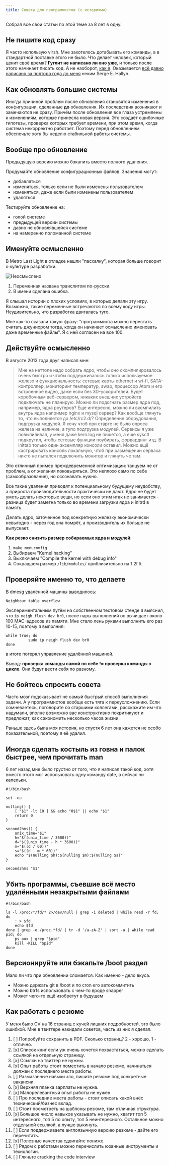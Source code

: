 ```yaml
---
title: Советы для программистов (с историями)
---
```


Собрал все свои статьи по этой теме за 8 лет в одну.

## Не пишите код сразу

Я часто использую virsh. Мне захотелось дотабывать его команды, а в стандартной поставке этого не было. Что делает человек, который ценит своё время? **Гуглит не написано ли оно уже**, и только после этого начинает писать код. А не наоборот, [как я](https://github.com/hordecore/configs/blob/master/virsh). Оказывается [всё давно написано за полтора года до меня](http://www.redhat.com/archives/libvir-list/2011-October/msg00141.html) неким Serge E. Hallyn.

## Как обновлять большие системы

Иногда причиной проблем после обновления становятся изменения в конфигурации, сделанные **до** обновления. Их последствия возникают и замечаются не сразу. Причём после обновления все глаза устремлены к изменениям, которые принесла новая версия. Это создаёт ошибочные гипотезы, проверка которых требует времени, при этом время, когда система некорректно работает. Поэтому перед обновлением обеспечьте хотя бы неделю стабильной работы системы.

## Вообще про обновление

Предыдущую версию можно бэкапить вместо полного удаления.

Продумайте обновление конфигурационных файлов. Значения могут:

- добавляться
- изменяться, только если не были изменены пользователем
- изменяться, даже если были изменены пользователем
- удаляться

Тестируйте обновление на:

- голой системе
- предыдущей версии системы
- давно не обновлявшейся системе
- на намеренно поломанной системе

## Именуйте осмысленно

В Metro Last Light в отладке нашли "пасхалку", которая больше говорит о культуре разработки.

![Неосмыслено](http://img1.joyreactor.cc/pics/comment/Metro-Last-Light-anna-ebat-russian-480425.jpeg)

1. Переменная названа транслитом по-русски.
2. В имени сделана ошибка.

Я слышал истории о плохих условиях, в которых делали эту игру. Возможно, такие переменные встречаются по всему коду игры. Неудивительно, что разработка двигалась туго.

Мне как-то сказали такую фразу: "программиста можно перестать считать джуниором тогда, когда он начинает осмысленно именовать даже временные файлы". Я с ней согласен на все 100.

## Действуйте осмысленно

В августе 2013 года друг написал мне:

> Мне на неттопе надо собрать ядро, чтобы оно скомпилировалось очень быстро и чтобы поддерживалось только используемое железо и функциональность: сетевые карты ethernet и wi-fi, SATA-контроллер, мониторинг температур, swap, процессор Atom и его встроенное видео, даже если без 3D-ускорителей. Будет коробочным веб-сервером, никаких внешних устройств подключать не планирую. Можно ли подогнать размер ядра под, например, ядра роутеров? Еще интересно, можно ли вкомпилить внутрь ядра например nginx и mysql сервер? Как вообще глянуть то, что выполняется до /etc/rc2.d/? Определение оборудования, подгрузка модулей. Я хочу чтоб при старте не было опроса железа на наличие, а тупо подгрузка модулей. Сервисы я уже повыпиливал, у меня даже kern.log не пишется, а еще sysctl подкрутил, чтобы сетевые функции поубирать, форвардинг итд. В inittab только один экземпляр консоли оставил. Можно ещё кастрировать консоль локальную, чтоб при размещении сервака никто не пытался подключить монитор и глянуть че там.

Это отличный пример преждевременной оптимизации: танцуем не от проблем, а от желания поковыряться. Это неплохо само по себе (самообразование), но осознавать нужно.

Все такие удаления приводят к потенциальному будущему неудобству, а прироста производительности практически не дают. Ядро не будет уметь делать некоторые вещи, но если оно этим итак не занимается - разница будет заметна только во времени загрузки ядра и initrd в память.

Делать ядро, заточенное под конкретную железку экономически невыгодно - через год она помрёт, а производитель их больше не выпускает.

**Как резко снизить размер собираемых ядра и модулей**:

1. `make menuconfig`
2. Выбираем "Kernel hacking"
3. Выключаем "Compile the kernel with debug info"
4. Сокращаем размер `/lib/modules/` приблизительно на 1.2Гб.

## Проверяйте именно то, что делаете

В dmesg удалённой машины выводилось:

```
Neighbour table overflow
```

Экспериментальным путём на собственном тестовом стенде я выяснил, что `ip neigh flush dev br0`, после пары выполнений он вычищает около 100 MAC-адресов из памяти. Мне стало лень руками выполнить его раз 10-15, поэтому я выполнил:

``` shell
while true; do
          sudo ip neigh flush dev br0
done
```

в итоге потерял управление удалённой машиной.

Вывод: **проверка команды самой по себе != проверка команды в цикле**. Они будут вести себя по разному.

## Не бойтесь спросить совета

Часто мозг подсказывает не самый быстрый способ выполнения задачи. А у программистов вообще есть тяга к переусложнению. Если сомневаетесь, поговорите со старшими коллегами, расскажите им что надумали, вполне возможно вас конструктивно покритикуют и предложат, как сэкономить несколько часов жизни.

Раньше здесь была моя история, но спустя 6 лет она кажется не особо показательной, поэтому я её удалил.

## Иногда сделать костыль из говна и палок быстрее, чем прочитать man

6 лет назад мне было грустно от того, что я написал такой код, хотя вместо этого мог использовать одну команду date, а сейчас ни капельки.

``` shell
#!/bin/bash

set -eu

nulling() {
    [ "$1" -lt 10 ] && echo "0$1" || echo "$1"
    return 0
}

second2hms() {
    unix_time="$1"
    h="$((unix_time / 3600))"
    d="$((unix_time - h * 3600))"
    m="$((d / 60))"
    s="$((d - m * 60))"
    echo "$(nulling $h):$(nulling $m):$(nulling $s)"
}

second2hms "$1"
```

## Убить программы, съевшие всё место удалёнными незакрытыми файлами

``` shell
#!/bin/bash

ls -l /proc/*/fd/* 2>/dev/null | grep -i deleted | while read -r fd; do
    : > $fd
    echo $fd
done | grep -o /proc.*fd/ | tr -d '/a-zA-Z' | sort -u | while read pid; do
    ps aux | grep "$pid"
    kill -KILL "$pid"
done
```

## Версионируйте или бэкапьте /boot раздел

Мало ли что при обновлении сломается. Как именно - дело вкуса.

- Можно держать git в /boot и по cron его автокоммитить
- Можно btrfs использовать с чем-то вроде snapper
- Может чего-то ещё изобретут в будущем

## Как работать с резюме

У меня было CV на 16 страниц с кучей лишних подробностей, это было ошибкой. Мне в твиттере накидали советов, часть из них я сделал.

1. [ ] Попробуйте сохранить в PDF. Сколько страниц? 2 - хорошо, 1 - отлично.
2. [x] Список книг если уж очень хочется похвастаться, можно сделать ссылкой на отдельную страницу.
3. [x] Ссылки на твиттер не нужны.
4. [x] Опыт работы стоит поместить в начало резюме, начинаться должен с последнего места работы.
5. [ ] Размазанные навыки зло, пишите резюме под конкретные вакансии.
6. [x] Верхняя планка зарплаты не нужна.
7. [x] Малорелевантный опыт работы не нужен.
8. [ ] Про последние места работы - стоит описать какой внёс технический/бизнес вклад.
9. [ ] Стоит посмотреть на шаблоны резюме, там отличная структура.
10. [x] Большое число навыков указывать не нужно, хватит топ 5 интересного, топ 5 по опыту, топ 5 неинтересного. Остальное можно отдельной ссылкой, а лучше выкинуть.
11. [ ] Если поддерживаете англоязычную версию резюме - дайте его перечитать.
12. [x] Полезные качества сдвигайте пониже.
13. [ ] Рядом с работами можно перечислить юзанные инструменты и технологии.
14. [ ] Гляньте cracking the code interview
